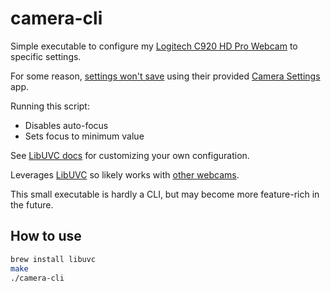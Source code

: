 # camera-cli

Simple executable to configure my [Logitech C920 HD Pro Webcam](https://www.logitech.com/en-us/products/webcams/c920-pro-hd-webcam.960-000764.html) to specific settings.

For some reason, [settings won't save](https://www.reddit.com/r/Twitch/comments/b5uw68/c920_settings_wont_save/) using their provided [Camera Settings](https://support.logi.com/hc/en-us/articles/360024849133--Downloads-HD-Pro-Webcam-C920) app.

Running this script:
- Disables auto-focus
- Sets focus to minimum value

See [LibUVC docs](https://ken.tossell.net/libuvc/doc/) for customizing your own configuration.

Leverages [LibUVC](https://github.com/libuvc/libuvc) so likely works with [other webcams](https://en.wikipedia.org/wiki/List_of_USB_video_class_devices).

This small executable is hardly a CLI, but may become more feature-rich in the future.

## How to use

```bash
brew install libuvc
make
./camera-cli
```
